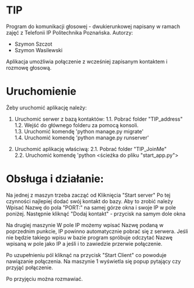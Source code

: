 # TIP

Program do komunikacji głosowej - dwukierunkowej napisany w ramach zajęć z Telefonii IP Politechnika Poznańska.
Autorzy:
- Szymon Szczot
- Szymon Wasilewski

Aplikacja umożliwia połączenie z wcześniej zapisanym kontaktem i rozmowę głosową.

# Uruchomienie

Żeby uruchomić aplikację należy:

1. Uruchomić serwer z bazą kontaktów:
  1.1. Pobrać folder "TIP_address"  
  1.2. Wejść do głównego folderu za pomocą konsoli.  
  1.3. Uruchomić komendę 'python manage.py migrate'  
  1.4. Uruchomić komendę 'python manage.py runserver'  
  
2. Uruchomić aplikację właściwą:
  2.1. Pobrać folder "TIP_JoinMe"  
  2.2. Uruchomić komendę 'python <ścieżka do pliku "start_app.py">  

# Obsługa i działanie:

Na jednej z maszyn trzeba zacząć od Kliknięcia "Start server"
Po tej czynności najlepiej dodać swój kontakt do bazy.
Aby to zrobić należy Wpisać Nazwę do pola "PORT:" na samej górze okna i swoje IP w pole poniżej.
Następnie kliknąć "Dodaj kontakt" - przycisk na samym dole okna

Na drugiej maszynie W pole IP możemy wpisać Nazwę podaną w poprzednim punkcie, IP powinno automatycznie pobrać się z serwera.
Jeśli nie będzie takiego wpisu w bazie program spróbuje odczytać Nazwę wpisaną w pole jako IP a jeśli i to zawiedzie przerwie połączenie.

Po uzupełnieniu pól kliknąć na przycisk "Start Client" co powoduje nawiązanie połączenia.
Na maszynie 1 wyświetla się popup pytający czy przyjąć połączenie.

Po przyjęciu można rozmawiać.
